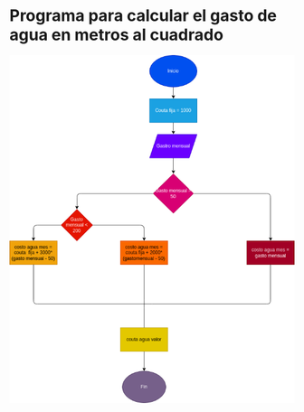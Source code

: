 # Programa para calcular el gasto de agua en metros al cuadrado

![Diagrama de flujo](Diagrama.png "diagrama de flujo")